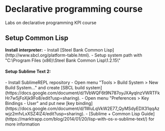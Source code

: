 <h1>Declarative programming course</h1>
<p>Labs on declarative programming KPI course </p>
<h2>Setup Common Lisp </h2>
<b>Install interpreter:</b>
- Install [Steel Bank Common Lisp](http://www.sbcl.org/platform-table.html).
- Setup system path with "C:\Program Files (x86)\Steel Bank Common Lisp\1.2.15\"

<h4>Setup Sublime Text 2: </h4>
- Install SublimeREPL repository
- Open menu "Tools > Build System > New Build System..." and create [SBCL build system] (https://docs.google.com/document/d/1VbWQF6t9N787oyJXAyqlnzVWRTFkHr7w5jFoXjk9Fo8/edit?usp=sharing).
- Open menu "Preferences > Key Bindings - User" and put new [key binding] (https://docs.google.com/document/d/1WuLqVkW2E77_QyMSdyEDX31qqAzwjz2mfvLxXSZ4IZ4/edit?usp=sharing).
- [Sublime + Common Lisp Guide](https://marktrapp.com/blog/2014/01/20/lisp-with-os-x-sublime-text/) for more information
